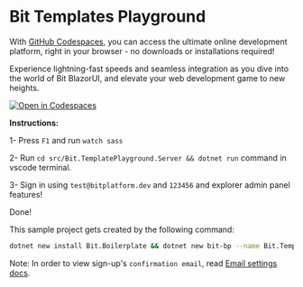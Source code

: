 # Bit Templates Playground

With [GitHub Codespaces](https://github.com/features/codespaces), you can access the ultimate online development platform, right in your browser - no downloads or installations required!

Experience lightning-fast speeds and seamless integration as you dive into the world of Bit BlazorUI, and elevate your web development game to new heights.

[![Open in Codespaces](https://github.com/codespaces/badge.svg)](https://codespaces.new/bitfoundation/bit-templates-playground/tree/develop)

**Instructions:**

1- Press `F1` and run `watch sass`

2- Run `cd src/Bit.TemplatePlayground.Server && dotnet run` command in vscode terminal.

3- Sign in using `test@bitplatform.dev` and `123456` and explorer admin panel features!

Done!

This sample project gets created by the following command:
```bash
dotnet new install Bit.Boilerplate && dotnet new bit-bp --name Bit.TemplatePlayground --database sqlite --sample admin --windows
```

Note: In order to view sign-up's `confirmation email`, read [Email settings docs](https://bitplatform.dev/templates/settings).